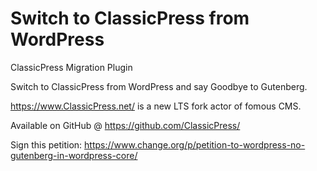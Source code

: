# Switch to ClassicPress from WordPress

ClassicPress Migration Plugin

Switch to ClassicPress from WordPress and say Goodbye to Gutenberg.

https://www.ClassicPress.net/ is a new LTS fork actor of fomous CMS.

Available on GitHub @ https://github.com/ClassicPress/

Sign this petition: https://www.change.org/p/petition-to-wordpress-no-gutenberg-in-wordpress-core/

